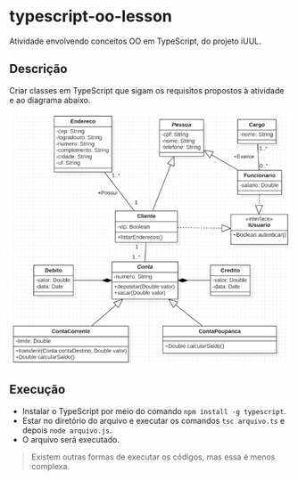 # typescript-oo-lesson
Atividade envolvendo conceitos OO em TypeScript, do projeto iUUL.

## Descrição
Criar classes em TypeScript que sigam os requisitos propostos à atividade e ao diagrama abaixo.

![Diagrama de classes](/src/assets/classDiagram.png)

## Execução
- Instalar o TypeScript por meio do comando `npm install -g typescript`.
- Estar no diretório do arquivo e executar os comandos `tsc arquivo.ts` e depois `node arquivo.js`.
- O arquivo será executado.

> Existem outras formas de executar os códigos, mas essa é menos complexa.